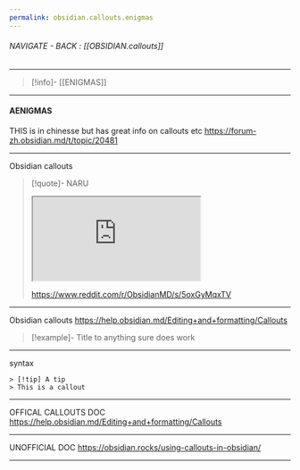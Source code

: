 ```yaml
---
permalink: obsidian.callouts.enigmas
---
```


###### NAVIGATE - BACK : [[OBSIDIAN.callouts]]
----
>[!info]- [[ENIGMAS]]
----
#### AENIGMAS




THIS is in chinesse
	but has great info on callouts etc
https://forum-zh.obsidian.md/t/topic/20481


----

Obsidian callouts
>[!quote]- NARU
><iframe allowfullscreen allow="accelerometer; autoplay; clipboard-write; encrypted-media; gyroscope; picture-in-picture" src="https://www.reddit.com/r/ObsidianMD/s/5oxGyMqxTV" class="iframe-container iframe-generic"></iframe>
>
>https://www.reddit.com/r/ObsidianMD/s/5oxGyMqxTV

---




Obsidian callouts
https://help.obsidian.md/Editing+and+formatting/Callouts


> [!example]- Title to anything
> sure does work


----

syntax

```
> [!tip] A tip
> This is a callout
```



----

OFFICAL CALLOUTS DOC
https://help.obsidian.md/Editing+and+formatting/Callouts


---

UNOFFICIAL DOC
https://obsidian.rocks/using-callouts-in-obsidian/


------
